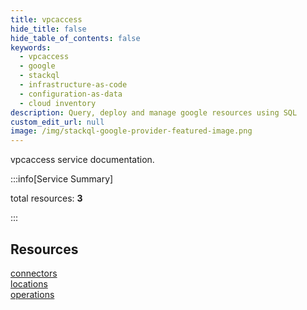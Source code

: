 ```yaml
---
title: vpcaccess
hide_title: false
hide_table_of_contents: false
keywords:
  - vpcaccess
  - google
  - stackql
  - infrastructure-as-code
  - configuration-as-data
  - cloud inventory
description: Query, deploy and manage google resources using SQL
custom_edit_url: null
image: /img/stackql-google-provider-featured-image.png
---
```


vpcaccess service documentation.

:::info[Service Summary]

total resources: __3__  

:::

## Resources
<div class="row">
<div class="providerDocColumn">
<a href="/services/vpcaccess/connectors/">connectors</a><br />
<a href="/services/vpcaccess/locations/">locations</a>
</div>
<div class="providerDocColumn">
<a href="/services/vpcaccess/operations/">operations</a>
</div>
</div>